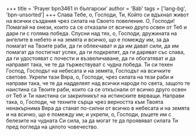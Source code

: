 +++
title = 'Prayer bpn3461 in български'
author = 'Báb'
tags = ['lang-bg', 'bpn-unsorted']
+++
Слава Тебе, о, Господи, Ти, Който си вдъхнал живот на всички създания чрез силата на Своето повеление.
О, Господи! Помагай на онези, които са се отказали от всичко друго освен от Теб и дари ги с голяма победа. Спусни над тях, о, Господи, дружината на ангелите в небето и на земята и всичко, що е помежду им, за да помагат на Твоите раби, да ги облекчават и да им дават сили, да им помагат да постигнат успех, да ги подкрепят, да ги даряват със слава, да ги удостояват с почести и възвеличаване, да ги обогатяват и да направят така, че те да тържествуват с чудна победа.
Ти си техен Господ, Господът на небесата и на земята, Господът на всичките светове. Укрепи тази Вяра, о, Господи, чрез силата на тези раби и направи така, че те да надделеят над всички народи по света, защото те наистина са Твоите раби, които са се откъснали от всичко друго освен от Теб и Ти наистина си закрилникът на истинските вярващи.
Направи така, о, Господи, че техните сърца чрез верността към Твоята ненакърнима Вяра да станат по-силни от всичко в небесата и на земята и на всичко, що е помежду им; и укрепи, о, Господи, ръцете им с белезите на чудната Си сила, за да могат те да проявяват силата Ти пред погледа на цялото човечество.
